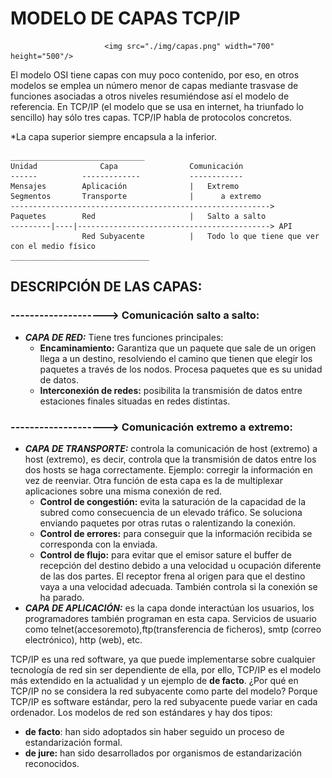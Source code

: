 
# MODELO DE CAPAS TCP/IP

 
                         <img src="./img/capas.png" width="700" height="500"/>
 

El modelo OSI tiene capas con muy poco contenido, por eso, en otros modelos se emplea un número menor de capas mediante trasvase de funciones asociadas a otros niveles resumiéndose así el modelo de referencia. En TCP/IP (el modelo que se usa en internet, ha triunfado lo sencillo) hay sólo tres capas. TCP/IP habla de protocolos concretos.

*La capa superior siempre encapsula a la inferior.

    ______________________________
    Unidad              Capa                Comunicación
    ------          -------------           ------------
    Mensajes        Aplicación              |   Extremo
    Segmentos       Transporte              |      a extremo
    ---------------------------------------------------------->     
    Paquetes        Red                     |   Salto a salto
    ---------|----|-------------------------------------------> API
                    Red Subyacente          |   Todo lo que tiene que ver con el medio físico
    _______________________________


## DESCRIPCIÓN DE LAS CAPAS:

### --------------------> Comunicación salto a salto:
- ***CAPA DE RED:*** Tiene tres funciones principales:
    - **Encaminamiento:** Garantiza que un paquete que sale de un origen llega a un destino, resolviendo el camino que tienen que elegir los paquetes a través de los nodos. Procesa paquetes que es su unidad de datos. 
    - **Interconexión de redes:** posibilita la transmisión de datos entre estaciones finales situadas en redes distintas.

### --------------------> Comunicación extremo a extremo:
- ***CAPA DE TRANSPORTE:*** controla la comunicación de host (extremo) a host (extremo), es decir, controla que la transmisión de datos entre los dos hosts se haga correctamente. Ejemplo: corregir la información en vez de reenviar. Otra función de esta capa es la de multiplexar aplicaciones sobre una misma conexión de red.
    - **Control de congestión:** evita la saturación de la capacidad de la subred como consecuencia de un elevado tráfico. Se soluciona enviando paquetes por otras rutas o ralentizando la conexión.
    - **Control de errores:** para conseguir que la información recibida se corresponda con la enviada.
    - **Control de flujo:** para evitar que el emisor sature el buffer  de recepción del destino debido a una velocidad u ocupación diferente de las dos partes. El receptor frena al origen para que el destino vaya a una velocidad adecuada. También controla si la conexión se ha parado.
- ***CAPA DE APLICACIÓN:*** es la capa donde interactúan los usuarios, los programadores también programan en esta capa. Servicios de usuario como telnet(accesoremoto),ftp(transferencia de ficheros), smtp (correo electrónico), http (web), etc.

TCP/IP es una red software, ya que puede implementarse sobre cualquier tecnología de red sin ser dependiente de ella, por ello, TCP/IP es el modelo más extendido en la actualidad y un ejemplo de **de facto**. ¿Por qué en TCP/IP no se considera la red subyacente como parte del modelo? Porque TCP/IP es software estándar, pero la red subyacente puede variar en cada ordenador. Los modelos de red son estándares y hay dos tipos:

- **de facto**: han sido adoptados sin haber seguido un proceso de estandarización formal.
- **de jure:** han sido desarrollados por organismos de estandarización reconocidos.